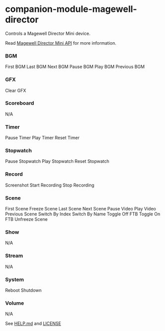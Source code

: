 # companion-module-magewell-director

Controls a Magewell Director Mini device.

Read [Magewell Director Mini API](https://www.magewell.com/api-docs/director-mini-api/) for more information.

### BGM
First BGM
Last BGM
Next BGM
Pause BGM
Play BGM
Previous BGM

### GFX
Clear GFX

### Scoreboard
N/A

### Timer
Pause Timer
Play Timer
Reset Timer

### Stopwatch
Pause Stopwatch
Play Stopwatch
Reset Stopwatch

### Record
Screenshot
Start Recording
Stop Recording

### Scene
First Scene
Freeze Scene
Last Scene
Next Scene
Pause Video
Play Video
Previous Scene
Switch By Index
Switch By Name
Toggle Off FTB
Toggle On FTB
Unfreeze Scene

### Show
N/A

### Stream
N/A

### System
Reboot
Shutdown

### Volume
N/A

See [HELP.md](./companion/HELP.md) and [LICENSE](./LICENSE)

